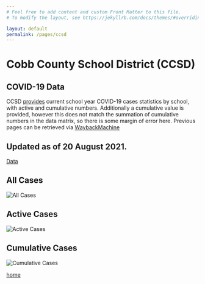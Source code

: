 ```yaml
---
# Feel free to add content and custom Front Matter to this file.
# To modify the layout, see https://jekyllrb.com/docs/themes/#overriding-theme-defaults

layout: default
permalink: /pages/ccsd
---
```

# Cobb County School District (CCSD)
## COVID-19 Data

CCSD [provides](https://www.cobbk12.org/page/40801/covid-case-notification) current school year COVID-19 cases statistics by school, with active and cumulative numbers. Additionally a cumulative value is provided, however this does not match the summation of cumulative numbers in the data matrix, so there 
is some margin of error here. Previous pages can be retrieved via [WaybackMachine](https://web.archive.org/web/20210522002900/https://www.cobbk12.org/page/40801/covid-case-notification)

## Updated as of 20 August 2021.
[Data](https://github.com/calittle/ccsd_covid/blob/main/Cobb%20K12%20Covid.numbers)

## All Cases
![All Cases](https://github.com/calittle/ccsd_covid/blob/main/all_chart.png?raw=true)

## Active Cases
![Active Cases](https://github.com/calittle/ccsd_covid/blob/main/active_chart.png?raw=true)

## Cumulative Cases
![Cumulative Cases](https://github.com/calittle/ccsd_covid/blob/main/cumulative_chart.png?raw=true)


[home](https://calittle.github.io)
